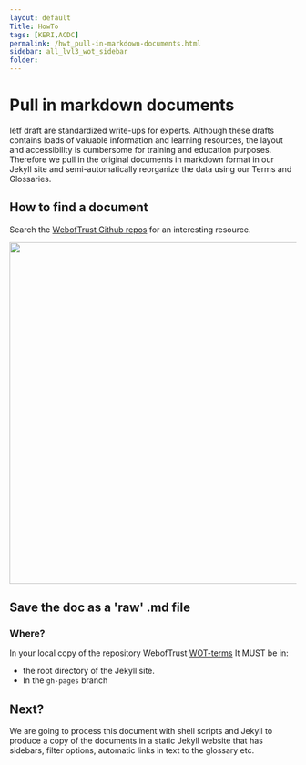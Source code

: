 ```yaml
---
layout: default
Title: HowTo
tags: [KERI,ACDC]
permalink: /hwt_pull-in-markdown-documents.html
sidebar: all_lvl3_wot_sidebar
folder: 
---
```

# Pull in markdown documents

Ietf draft are standardized write-ups for experts. Although these drafts contains loads of valuable information and learning resources, the layout and accessibility is cumbersome for training and education purposes.
Therefore we pull in the original documents in markdown format in our Jekyll site and semi-automatically reorganize the data using our Terms and Glossaries.

## How to find a document
Search the [WebofTrust Github repos](https://github.com/WebOfTrust/ietf-keri/blob/main) for an interesting resource.

<img src="https://hackmd.io/_uploads/ByvtKgBls.png)" width="600">
    
## Save the doc as a 'raw' .md file

### Where?
In your local copy of the repository WebofTrust [WOT-terms](https://github.com/WebOfTrust/WOT-terms) It MUST be in:
- the root directory of the Jekyll site. 
- In the `gh-pages` branch

## Next?
We are going to process this document with shell scripts and Jekyll to produce a copy of the documents in a static Jekyll website that has sidebars, filter options, automatic links in text to the glossary etc.

